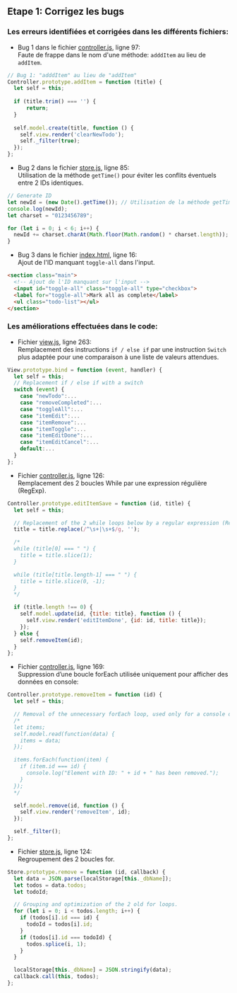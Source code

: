 ## Etape 1: Corrigez les bugs  
### Les erreurs identifiées et corrigées dans les différents fichiers:
* Bug 1 dans le fichier [controller.js](https://github.com/Magestak/todo-list-project/blob/master/js/controller.js), ligne 97:  
Faute de frappe dans le nom d'une méthode: `adddItem` au lieu de `addItem`.  

```js
// Bug 1: "adddItem" au lieu de "addItem"
Controller.prototype.addItem = function (title) {
  let self = this;
    
  if (title.trim() === '') {
      return;
  }
    
  self.model.create(title, function () {
    self.view.render('clearNewTodo');
    self._filter(true);
  });
};
```

* Bug 2 dans le fichier [store.js](https://github.com/Magestak/todo-list-project/blob/master/js/store.js), ligne 85:  
Utilisation de la méthode `getTime()` pour éviter les conflits éventuels entre 2 IDs identiques.  

```js
// Generate ID
let newId = (new Date().getTime()); // Utilisation de la méthode getTime() pour générer un ID unique
console.log(newId);
let charset = "0123456789";

for (let i = 0; i < 6; i++) {
  newId += charset.charAt(Math.floor(Math.random() * charset.length));
}
```

* Bug 3 dans le fichier [index.html](https://github.com/Magestak/todo-list-project/blob/master/index.html), ligne 16:  
Ajout de l'ID manquant `toggle-all` dans l'input.  

```html
<section class="main">
  <!-- Ajout de l'ID manquant sur l'input -->
  <input id="toggle-all" class="toggle-all" type="checkbox">
  <label for="toggle-all">Mark all as complete</label>
  <ul class="todo-list"></ul>
</section>
```

### Les améliorations effectuées dans le code:  
* Fichier [view.js](https://github.com/Magestak/todo-list-project/blob/master/js/view.js), ligne 263:  
Remplacement des instructions `if / else if` par une instruction `Switch` plus adaptée pour une comparaison à une liste de valeurs attendues.  
```js
View.prototype.bind = function (event, handler) {
  let self = this;
  // Replacement if / else if with a switch
  switch (event) {
    case "newTodo":...
    case "removeCompleted":...
    case "toggleAll":...
    case "itemEdit":...
    case "itemRemove":...
    case "itemToggle":...
    case "itemEditDone":...
    case "itemEditCancel":...
    default:...
  }
};
```
* Fichier [controller.js](https://github.com/Magestak/todo-list-project/blob/master/js/controller.js), ligne 126:  
Remplacement des 2 boucles While par une expression régulière (RegExp).  
```js
Controller.prototype.editItemSave = function (id, title) {
  let self = this;

  // Replacement of the 2 while loops below by a regular expression (RegExp)
  title = title.replace(/^\s+|\s+$/g, '');

  /*
  while (title[0] === " ") {
    title = title.slice(1);
  }

  while (title[title.length-1] === " ") {
    title = title.slice(0, -1);
  }
  */

  if (title.length !== 0) {
    self.model.update(id, {title: title}, function () {
      self.view.render('editItemDone', {id: id, title: title});
    });
  } else {
    self.removeItem(id);
  }
};
```
* Fichier [controller.js](https://github.com/Magestak/todo-list-project/blob/master/js/controller.js), ligne 169:  
Suppression d’une boucle forEach utilisée uniquement pour afficher des données en console:  
```js
Controller.prototype.removeItem = function (id) {
  let self = this;

  // Removal of the unnecessary forEach loop, used only for a console display.
  /*
  let items;
  self.model.read(function(data) {
    items = data;
  });

  items.forEach(function(item) {
    if (item.id === id) {
      console.log("Element with ID: " + id + " has been removed.");
    }
  });
  */

  self.model.remove(id, function () {
    self.view.render('removeItem', id);
  });

  self._filter();
};
```
* Fichier [store.js](https://github.com/Magestak/todo-list-project/blob/master/js/store.js), ligne 124:  
Regroupement des 2 boucles for.  
```js
Store.prototype.remove = function (id, callback) {
  let data = JSON.parse(localStorage[this._dbName]);
  let todos = data.todos;
  let todoId;

  // Grouping and optimization of the 2 old for loops.
  for (let i = 0; i < todos.length; i++) {
    if (todos[i].id === id) {
      todoId = todos[i].id;
    }
    if (todos[i].id === todoId) {
      todos.splice(i, 1);
    }
  }

  localStorage[this._dbName] = JSON.stringify(data);
  callback.call(this, todos);
};
```
